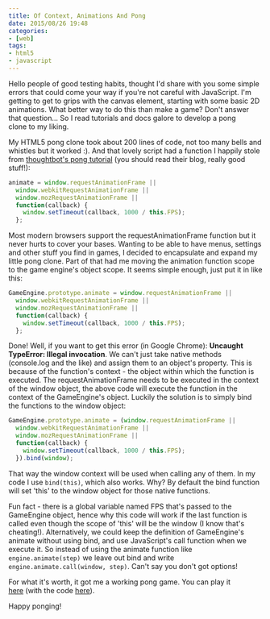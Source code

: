 ```yaml
---
title: Of Context, Animations And Pong
date: 2015/08/26 19:48
categories:
- [web]
tags:
- html5
- javascript
---
```


Hello people of good testing habits, thought I'd share with you some simple errors that could come your way if you're not careful with JavaScript. I'm getting to get to grips with the canvas element, starting with some basic 2D animations. What better way to do this than make a game? Don't answer that question... So I read tutorials and docs galore to develop a pong clone to my liking.

My HTML5 pong clone took about 200 lines of code, not too many bells and whistles but it worked :). And that lovely script had a function I happily stole from [thoughtbot's pong tutorial](https://robots.thoughtbot.com/pong-clone-in-javascript) (you should read their blog, really good stuff!):

```javascript
animate = window.requestAnimationFrame ||
  window.webkitRequestAnimationFrame ||
  window.mozRequestAnimationFrame ||
  function(callback) {
    window.setTimeout(callback, 1000 / this.FPS);
  };
```

Most modern browsers support the requestAnimationFrame function but it never hurts to cover your bases. Wanting to be able to have menus, settings and other stuff you find in games, I decided to encapsulate and expand my little pong clone. Part of that had me moving the animation function scope to the game engine's object scope. It seems simple enough, just put it in like this:

```javascript
GameEngine.prototype.animate = window.requestAnimationFrame ||
  window.webkitRequestAnimationFrame ||
  window.mozRequestAnimationFrame ||
  function(callback) {
    window.setTimeout(callback, 1000 / this.FPS);
  };
```

Done! Well, if you want to get this error (in Google Chrome): **Uncaught TypeError: Illegal invocation**. We can't just take native methods (console.log and the like) and assign them to an object's property. This is because of the function's context - the object within which the function is executed. The requestAnimationFrame needs to be executed in the context of the window object, the above code will execute the function in the context of the GameEngine's object. Luckily the solution is to simply bind the functions to the window object:

```javascript
GameEngine.prototype.animate = (window.requestAnimationFrame ||
  window.webkitRequestAnimationFrame ||
  window.mozRequestAnimationFrame ||
  function(callback) {
    window.setTimeout(callback, 1000 / this.FPS);
  }).bind(window);
```

That way the window context will be used when calling any of them. In my code I use `bind(this)`, which also works. Why? By default the bind function will set 'this' to the window object for those native functions.

Fun fact - there is a global variable named FPS that's passed to the GameEngine object, hence why this code will work if the last function is called even though the scope of 'this' will be the window (I know that's cheating!). Alternatively, we could keep the definition of GameEngine's animate without using bind, and use JavaScript's call function when we execute it. So instead of using the animate function like `engine.animate(step)` we leave out bind and write `engine.animate.call(window, step)`. Can't say you don't got options!

For what it's worth, it got me a working pong game. You can play it [here](https://msanatan.github.io/pong/) (with the code [here](https://github.com/msanatan/pong)).

Happy ponging!
